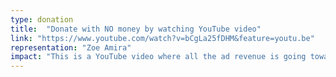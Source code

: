 ```yaml
---
type: donation
title:  "Donate with NO money by watching YouTube video"
link: "https://www.youtube.com/watch?v=bCgLa25fDHM&feature=youtu.be"
representation: "Zoe Amira"
impact: "This is a YouTube video where all the ad revenue is going towards funding BLM and related nonprofits."
---
```


